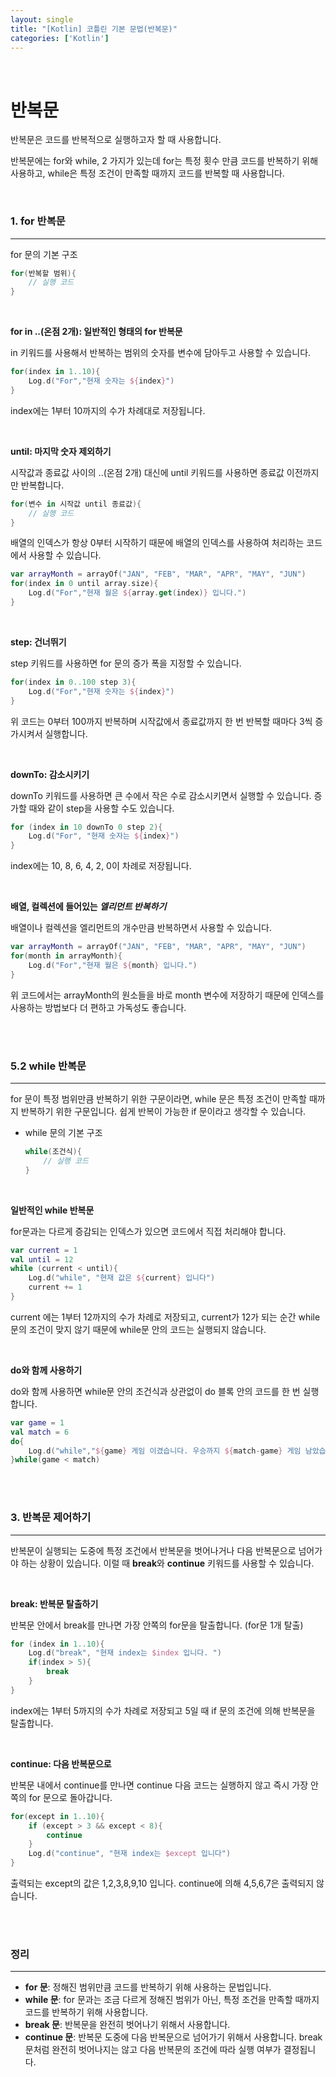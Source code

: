 ```yaml
---
layout: single
title: "[Kotlin] 코틀린 기본 문법(반복문)"
categories: ['Kotlin']
---
```




<br>

# 반복문

반복문은 코드를 반복적으로 실행하고자 할 때 사용합니다. 

반복문에는 for와 while, 2 가지가 있는데 for는 특정 횟수 만큼 코드를 반복하기 위해 사용하고, while은 특정 조건이 만족할 때까지 코드를 반복할 때 사용합니다. 

<br>

### 1. for 반복문

---

for 문의 기본 구조

```kotlin
for(반복할 범위){
    // 실행 코드
}
```

<br>

**for in ..(온점 2개): 일반적인 형태의 for 반복문**

in 키워드를 사용해서 반복하는 범위의 숫자를 변수에 담아두고 사용할 수 있습니다. 

```kotlin
for(index in 1..10){
    Log.d("For","현재 숫자는 ${index}")
}
```

index에는 1부터 10까지의 수가 차례대로 저장됩니다. 

<br>

**until: 마지막 숫자 제외하기**

시작값과 종료값 사이의 ..(온점 2개) 대신에 until 키워드를 사용하면 종료값 이전까지만 반복합니다. 

```kotlin
for(변수 in 시작값 until 종료값){
    // 실행 코드
}
```

배열의 인덱스가 항상 0부터 시작하기 때문에 배열의 인덱스를 사용하여 처리하는 코드에서 사용할 수 있습니다. 

```kotlin
var arrayMonth = arrayOf("JAN", "FEB", "MAR", "APR", "MAY", "JUN")
for(index in 0 until array.size){
    Log.d("For","현재 월은 ${array.get(index)} 입니다.")
}
```

<br>

**step: 건너뛰기**

step 키워드를 사용하면 for 문의 증가 폭을 지정할 수 있습니다. 

```kotlin
for(index in 0..100 step 3){
    Log.d("For","현재 숫자는 ${index}")
}
```

위 코드는 0부터 100까지 반복하며 시작값에서 종료값까지 한 번 반복할 때마다 3씩 증가시켜서 실행합니다. 

<br>

**downTo: 감소시키기**

downTo 키워드를 사용하면 큰 수에서 작은 수로 감소시키면서 실행할 수 있습니다. 증가할 때와 같이 step을 사용할 수도 있습니다. 

```kotlin
for (index in 10 downTo 0 step 2){
    Log.d("For", "현재 숫자는 ${index}")
}
```

index에는 10, 8, 6, 4, 2, 0이 차례로 저장됩니다. 

<br>

**배열, 컬렉션에 들어있는 _엘리먼트 반복하기_**

배열이나 컬렉션을 엘리먼트의 개수만큼 반복하면서 사용할 수 있습니다. 

```kotlin
var arrayMonth = arrayOf("JAN", "FEB", "MAR", "APR", "MAY", "JUN")
for(month in arrayMonth){
    Log.d("For","현재 월은 ${month} 입니다.")
}
```

위 코드에서는 arrayMonth의 원소들을 바로 month 변수에 저장하기 때문에 인덱스를 사용하는 방법보다 더 편하고 가독성도 좋습니다. 

<br>

<br>

### 5.2 while 반복문

---

for 문이 특정 범위만큼 반복하기 위한 구문이라면, while 문은 특정 조건이 만족할 때까지 반복하기 위한 구문입니다. 쉽게 반복이 가능한 if 문이라고 생각할 수 있습니다. 

* while 문의 기본 구조

  ```kotlin
  while(조건식){
      // 실행 코드
  }
  ```

<br>

**일반적인 while 반복문**

for문과는 다르게 증감되는 인덱스가 있으면 코드에서 직접 처리해야 합니다. 

```kotlin
var current = 1
val until = 12
while (current < until){
    Log.d("while", "현재 값은 ${current} 입니다")
    current += 1
}
```

current 에는 1부터 12까지의 수가 차례로 저장되고, current가 12가 되는 순간 while문의 조건이 맞지 않기 때문에 while문 안의 코드는 실행되지 않습니다. 

<br>

**do와 함께 사용하기**

do와 함께 사용하면 while문 안의 조건식과 상관없이 do 블록 안의 코드를 한 번 실행합니다. 

```kotlin
var game = 1
val match = 6
do{
    Log.d("while","${game} 게임 이겼습니다. 우승까지 ${match-game} 게임 남았습니다. ")
}while(game < match)
```

<br>

<br>

### 3. 반복문 제어하기

---

반복문이 실행되는 도중에 특정 조건에서 반복문을 벗어나거나 다음 반복문으로 넘어가야 하는 상황이 있습니다. 이럴 때 **break**와 **continue** 키워드를 사용할 수 있습니다. 

<br>

**break: 반복문 탈출하기**

반복문 안에서 break를 만나면 가장 안쪽의 for문을 탈출합니다. (for문 1개 탈출)

```kotlin
for (index in 1..10){
	Log.d("break", "현재 index는 $index 입니다. ")
 	if(index > 5){
        break
    }
}

```

index에는 1부터 5까지의 수가 차례로 저장되고 5일 때 if 문의 조건에 의해 반복문을 탈출합니다. 

<br>

**continue: 다음 반복문으로**

반복문 내에서 continue를 만나면 continue 다음 코드는 실행하지 않고 즉시 가장 안쪽의 for 문으로 돌아갑니다. 

```kotlin
for(except in 1..10){
    if (except > 3 && except < 8){
        continue
    }
    Log.d("continue", "현재 index는 $except 입니다")
}
```

출력되는 except의 값은 1,2,3,8,9,10 입니다. continue에 의해 4,5,6,7은 출력되지 않습니다. 

<br>

<br>

### 정리

---

* **for 문**: 정해진 범위만큼 코드를 반복하기 위해 사용하는 문법입니다. 
* **while 문**: for 문과는 조금 다르게 정해진 범위가 아닌, 특정 조건을 만족할 때까지 코드를 반복하기 위해 사용합니다. 
* **break 문**: 반복문을 완전히 벗어나기 위해서 사용합니다. 
* **continue 문**: 반복문 도중에 다음 반복문으로 넘어가기 위해서 사용합니다. break 문처럼 완전히 벗어나지는 않고 다음 반복문의 조건에 따라 실행 여부가 결정됩니다. 

